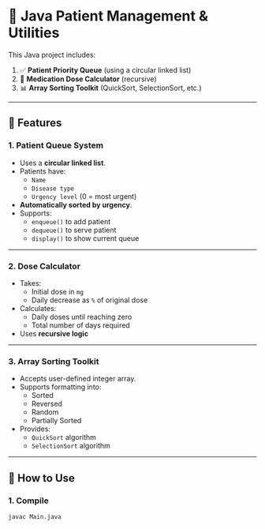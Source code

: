 # 🏥 Java Patient Management & Utilities

This Java project includes:

1. ✅ **Patient Priority Queue** (using a circular linked list)
2. 💊 **Medication Dose Calculator** (recursive)
3. 📊 **Array Sorting Toolkit** (QuickSort, SelectionSort, etc.)

---

## 🧠 Features

### 1. Patient Queue System
- Uses a **circular linked list**.
- Patients have:
  - `Name`
  - `Disease type`
  - `Urgency level` (0 = most urgent)
- **Automatically sorted by urgency**.
- Supports:
  - `enqueue()` to add patient
  - `dequeue()` to serve patient
  - `display()` to show current queue

---

### 2. Dose Calculator
- Takes:
  - Initial dose in `mg`
  - Daily decrease as `%` of original dose
- Calculates:
  - Daily doses until reaching zero
  - Total number of days required
- Uses **recursive logic**

---

### 3. Array Sorting Toolkit
- Accepts user-defined integer array.
- Supports formatting into:
  - Sorted
  - Reversed
  - Random
  - Partially Sorted
- Provides:
  - `QuickSort` algorithm
  - `SelectionSort` algorithm

---

## 🚀 How to Use

### 1. Compile
```bash
javac Main.java
